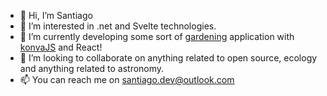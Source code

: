 - 👋 Hi, I’m Santiago
- 👀 I’m interested in .net and Svelte technologies.
- 🌱 I’m currently developing some sort of [gardening](https://github.com/sstriatlon/gardenist) application with [konvaJS](https://github.com/konvajs/konva) and React!
- 💞️ I’m looking to collaborate on anything related to open source, ecology and anything related to astronomy.
- 📫 You can reach me on santiago.dev@outlook.com

<!---
sstriatlon/sstriatlon is a ✨ special ✨ repository because its `README.md` (this file) appears on your GitHub profile.
You can click the Preview link to take a look at your changes.
--->
